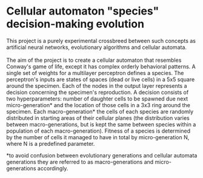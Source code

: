 # Cellular automaton "species" decision-making evolution
This project is a purely experimental crossbreed between such concepts as artificial neural networks, evolutionary algorithms and cellular automata.<br><br>
The aim of the project is to create a cellular automaton that resembles Conway's game of life, except it has complex orderly behavioral patterns. A single set of weights for a multilayer perceptron defines a species. The perceptron's inputs are states of spaces (dead or live cells) in a 5x5 square around the specimen. Each of the nodes in the output layer represents a decision concerning the specimen's reproduction. A decision consists of two hyperparameters: number of daughter cells to be spawned due next micro-generation* and the location of those cells in a 3x3 ring around the specimen. Each macro-generation* the cells of each species are randomly distributed in starting areas of their cellular planes (the distribution varies between macro-generations, but is kept the same between species within a population of each macro-generation). Fitness of a species is determined by the number of cells it managed to have in total by micro-generation N, where N is a predefined parameter.

*to avoid confusion between evolutionary generations and cellular automata generations they are referred to as macro-generations and micro-generations accordingly.

